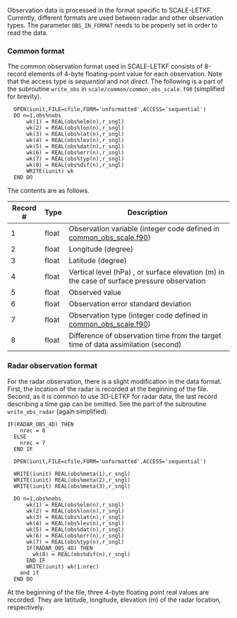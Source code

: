 Observation data is processed in the format specific to SCALE-LETKF. Currently, different formats are used between radar and other observation types. The parameter `OBS_IN_FORMAT` needs to be properly set in order to read the data.  

### Common format 

The common observation format used in SCALE-LETKF consists of 8-record elements of 4-byte floating-point value for each observation. Note that the access type is *sequential* and not *direct*. The following is a part of the subroutine `write_obs` in `scale/common/common_obs_scale.f90` (simplified for brevity). 

```
  OPEN(iunit,FILE=cfile,FORM='unformatted',ACCESS='sequential')
  DO n=1,obs%nobs
      wk(1) = REAL(obs%elm(n),r_sngl)
      wk(2) = REAL(obs%lon(n),r_sngl)
      wk(3) = REAL(obs%lat(n),r_sngl)
      wk(4) = REAL(obs%lev(n),r_sngl)
      wk(5) = REAL(obs%dat(n),r_sngl)
      wk(6) = REAL(obs%err(n),r_sngl)
      wk(7) = REAL(obs%typ(n),r_sngl)
      wk(8) = REAL(obs%dif(n),r_sngl)
      WRITE(iunit) wk
  END DO
```

The contents are as follows. 

| Record # | Type | Description |
| --- | --- | --- |
| 1 | float | Observation variable (integer code defined in [common_obs_scale.f90](https://github.com/SCALE-LETKF-RIKEN/scale-letkf/blob/develop/scale/common/common_obs_scale.f90#L48)) |
| 2 | float | Longitude (degree) |
| 3 | float | Latitude (degree) |
| 4 | float | Vertical level (hPa) , or surface elevation (m) in the case of surface pressure observation |
| 5 | float | Observed value |
| 6 | float | Observation error standard deviation |
| 7 | float | Observation type (integer code defined in [common_obs_scale.f90](https://github.com/SCALE-LETKF-RIKEN/scale-letkf/blob/develop/scale/common/common_obs_scale.f90#L87)) |
| 8 | float | Difference of observation time from the target time of data assimilation (second) |


### Radar observation format 

For the radar observation, there is a slight modification in the data format. First, the location of the radar is recorded at the beginning of the file. Second, as it is common to use 3D-LETKF for radar data, the last record describing a time gap can be omitted. See the part of the subroutine `write_obs_radar` (again simplified).

```
IF(RADAR_OBS_4D) THEN
    nrec = 8
  ELSE
    nrec = 7
  END IF

  OPEN(iunit,FILE=cfile,FORM='unformatted',ACCESS='sequential')

  WRITE(iunit) REAL(obs%meta(1),r_sngl)
  WRITE(iunit) REAL(obs%meta(2),r_sngl)
  WRITE(iunit) REAL(obs%meta(3),r_sngl)

  DO n=1,obs%nobs
      wk(1) = REAL(obs%elm(n),r_sngl)
      wk(2) = REAL(obs%lon(n),r_sngl)
      wk(3) = REAL(obs%lat(n),r_sngl)
      wk(4) = REAL(obs%lev(n),r_sngl)
      wk(5) = REAL(obs%dat(n),r_sngl)
      wk(6) = REAL(obs%err(n),r_sngl)
      wk(7) = REAL(obs%typ(n),r_sngl)
      IF(RADAR_OBS_4D) THEN
        wk(8) = REAL(obs%dif(n),r_sngl)
      END IF
      WRITE(iunit) wk(1:nrec)
    end if
  END DO

```

At the beginning of the file, three 4-byte floating point real values are recorded. They are latitude, longitude, elevation (m) of the radar location, respectively.  
